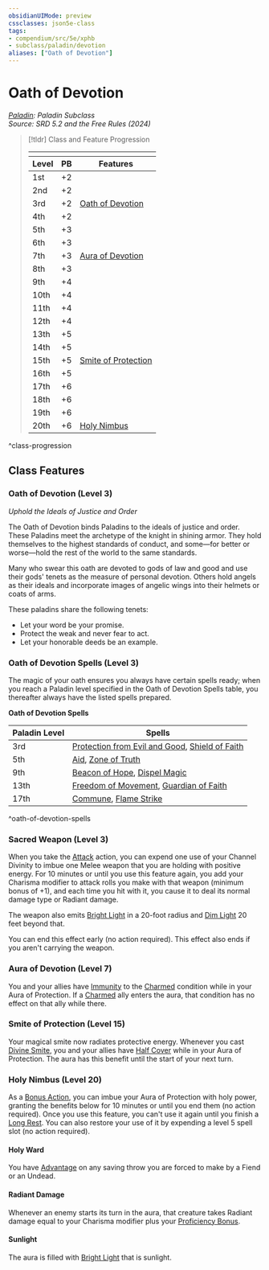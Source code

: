 ```yaml
---
obsidianUIMode: preview
cssclasses: json5e-class
tags:
- compendium/src/5e/xphb
- subclass/paladin/devotion
aliases: ["Oath of Devotion"]
---
```

# Oath of Devotion
*[Paladin](./paladin-xphb.md): Paladin Subclass*  
*Source: SRD 5.2 and the Free Rules (2024)*  

> [!tldr] Class and Feature Progression
> 
> <table class="class-progression">
> <thead>
> <tr><th colspan='3'></th></tr>
> <tr class="class-progression"><th class"level">Level</th><th class"pb">PB</th><th class"feature">Features</th></tr>
> </thead><tbody>
> <tr class="class-progression"><td class"level">1st</td><td class"pb">+2</td><td class"feature"></td></tr>
> <tr class="class-progression"><td class"level">2nd</td><td class"pb">+2</td><td class"feature"></td></tr>
> <tr class="class-progression"><td class"level">3rd</td><td class"pb">+2</td><td class"feature"><a href='#Oath of Devotion (Level 3)' class='internal-link'>Oath of Devotion</a></td></tr>
> <tr class="class-progression"><td class"level">4th</td><td class"pb">+2</td><td class"feature"></td></tr>
> <tr class="class-progression"><td class"level">5th</td><td class"pb">+3</td><td class"feature"></td></tr>
> <tr class="class-progression"><td class"level">6th</td><td class"pb">+3</td><td class"feature"></td></tr>
> <tr class="class-progression"><td class"level">7th</td><td class"pb">+3</td><td class"feature"><a href='#Aura of Devotion (Level 7)' class='internal-link'>Aura of Devotion</a></td></tr>
> <tr class="class-progression"><td class"level">8th</td><td class"pb">+3</td><td class"feature"></td></tr>
> <tr class="class-progression"><td class"level">9th</td><td class"pb">+4</td><td class"feature"></td></tr>
> <tr class="class-progression"><td class"level">10th</td><td class"pb">+4</td><td class"feature"></td></tr>
> <tr class="class-progression"><td class"level">11th</td><td class"pb">+4</td><td class"feature"></td></tr>
> <tr class="class-progression"><td class"level">12th</td><td class"pb">+4</td><td class"feature"></td></tr>
> <tr class="class-progression"><td class"level">13th</td><td class"pb">+5</td><td class"feature"></td></tr>
> <tr class="class-progression"><td class"level">14th</td><td class"pb">+5</td><td class"feature"></td></tr>
> <tr class="class-progression"><td class"level">15th</td><td class"pb">+5</td><td class"feature"><a href='#Smite of Protection (Level 15)' class='internal-link'>Smite of Protection</a></td></tr>
> <tr class="class-progression"><td class"level">16th</td><td class"pb">+5</td><td class"feature"></td></tr>
> <tr class="class-progression"><td class"level">17th</td><td class"pb">+6</td><td class"feature"></td></tr>
> <tr class="class-progression"><td class"level">18th</td><td class"pb">+6</td><td class"feature"></td></tr>
> <tr class="class-progression"><td class"level">19th</td><td class"pb">+6</td><td class"feature"></td></tr>
> <tr class="class-progression"><td class"level">20th</td><td class"pb">+6</td><td class"feature"><a href='#Holy Nimbus (Level 20)' class='internal-link'>Holy Nimbus</a></td></tr>
> </tbody></table>

^class-progression


## Class Features

### Oath of Devotion (Level 3)

*Uphold the Ideals of Justice and Order*

The Oath of Devotion binds Paladins to the ideals of justice and order. These Paladins meet the archetype of the knight in shining armor. They hold themselves to the highest standards of conduct, and some—for better or worse—hold the rest of the world to the same standards.

Many who swear this oath are devoted to gods of law and good and use their gods' tenets as the measure of personal devotion. Others hold angels as their ideals and incorporate images of angelic wings into their helmets or coats of arms.

These paladins share the following tenets:

- Let your word be your promise.  
- Protect the weak and never fear to act.  
- Let your honorable deeds be an example.  

### Oath of Devotion Spells (Level 3)

The magic of your oath ensures you always have certain spells ready; when you reach a Paladin level specified in the Oath of Devotion Spells table, you thereafter always have the listed spells prepared.

**Oath of Devotion Spells**

| Paladin Level | Spells |
|---------------|--------|
| 3rd | [Protection from Evil and Good](compendium/spells/protection-from-evil-and-good-xphb.md), [Shield of Faith](compendium/spells/shield-of-faith-xphb.md) |
| 5th | [Aid](compendium/spells/aid-xphb.md), [Zone of Truth](compendium/spells/zone-of-truth-xphb.md) |
| 9th | [Beacon of Hope](compendium/spells/beacon-of-hope-xphb.md), [Dispel Magic](compendium/spells/dispel-magic-xphb.md) |
| 13th | [Freedom of Movement](compendium/spells/freedom-of-movement-xphb.md), [Guardian of Faith](compendium/spells/guardian-of-faith-xphb.md) |
| 17th | [Commune](compendium/spells/commune-xphb.md), [Flame Strike](compendium/spells/flame-strike-xphb.md) |
^oath-of-devotion-spells

### Sacred Weapon (Level 3)

When you take the [Attack](rules/actions.md#Attack) action, you can expend one use of your Channel Divinity to imbue one Melee weapon that you are holding with positive energy. For 10 minutes or until you use this feature again, you add your Charisma modifier to attack rolls you make with that weapon (minimum bonus of +1), and each time you hit with it, you cause it to deal its normal damage type or Radiant damage.

The weapon also emits [Bright Light](rules/variant-rules/bright-light-xphb.md) in a 20-foot radius and [Dim Light](rules/variant-rules/dim-light-xphb.md) 20 feet beyond that.

You can end this effect early (no action required). This effect also ends if you aren't carrying the weapon.

### Aura of Devotion (Level 7)

You and your allies have [Immunity](rules/variant-rules/immunity-xphb.md) to the [Charmed](rules/conditions.md#Charmed) condition while in your Aura of Protection. If a [Charmed](rules/conditions.md#Charmed) ally enters the aura, that condition has no effect on that ally while there.

### Smite of Protection (Level 15)

Your magical smite now radiates protective energy. Whenever you cast [Divine Smite](compendium/spells/divine-smite-xphb.md), you and your allies have [Half Cover](rules/variant-rules/cover-xphb.md) while in your Aura of Protection. The aura has this benefit until the start of your next turn.

### Holy Nimbus (Level 20)

As a [Bonus Action](rules/variant-rules/bonus-action-xphb.md), you can imbue your Aura of Protection with holy power, granting the benefits below for 10 minutes or until you end them (no action required). Once you use this feature, you can't use it again until you finish a [Long Rest](rules/variant-rules/long-rest-xphb.md). You can also restore your use of it by expending a level 5 spell slot (no action required).

#### Holy Ward

You have [Advantage](rules/variant-rules/advantage-xphb.md) on any saving throw you are forced to make by a Fiend or an Undead.

#### Radiant Damage

Whenever an enemy starts its turn in the aura, that creature takes Radiant damage equal to your Charisma modifier plus your [Proficiency Bonus](rules/variant-rules/proficiency-xphb.md).

#### Sunlight

The aura is filled with [Bright Light](rules/variant-rules/bright-light-xphb.md) that is sunlight.